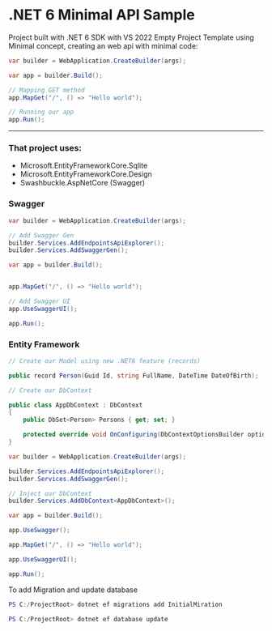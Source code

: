 # .NET 6 Minimal API Sample

Project built with .NET 6 SDK with VS 2022 Empty Project Template using Minimal concept, creating an web api with minimal code:

```csharp
var builder = WebApplication.CreateBuilder(args);

var app = builder.Build();

// Mapping GET method
app.MapGet("/", () => "Hello world");

// Running our app
app.Run();
```

<hr />

### That project uses:

- Microsoft.EntityFrameworkCore.Sqlite
- Microsoft.EntityFrameworkCore.Design
- Swashbuckle.AspNetCore (Swagger)

### Swagger

```csharp
var builder = WebApplication.CreateBuilder(args);

// Add Swagger Gen
builder.Services.AddEndpointsApiExplorer();
builder.Services.AddSwaggerGen();

var app = builder.Build();


app.MapGet("/", () => "Hello world");

// Add Swagger UI
app.UseSwaggerUI();

app.Run();
```

### Entity Framework

```csharp
// Create our Model using new .NET6 feature (records)

public record Person(Guid Id, string FullName, DateTime DateOfBirth);
```

```csharp
// Create our DbContext

public class AppDbContext : DbContext
{
    public DbSet<Person> Persons { get; set; }

    protected override void OnConfiguring(DbContextOptionsBuilder options) => options.UseSqlite("DataSource=app.db;Cache=Shared");
}
```

```csharp
var builder = WebApplication.CreateBuilder(args);

builder.Services.AddEndpointsApiExplorer();
builder.Services.AddSwaggerGen();

// Inject our DbContext
builder.Services.AddDbContext<AppDbContext>();

var app = builder.Build();

app.UseSwagger();

app.MapGet("/", () => "Hello world");

app.UseSwaggerUI();

app.Run();
```

To add Migration and update database

```powershell
PS C:/ProjectRoot> dotnet ef migrations add InitialMiration

PS C:/ProjectRoot> dotnet ef database update
```
